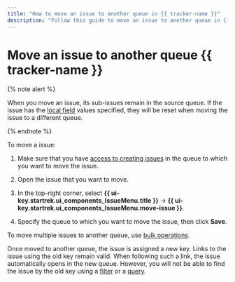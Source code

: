 ```yaml
---
title: "How to move an issue to another queue in {{ tracker-name }}"
description: "Follow this guide to move an issue to another queue in {{ tracker-name }}."
---
```


# Move an issue to another queue {{ tracker-name }}

{% note alert %}

When you move an issue, its sub-issues remain in the source queue. If the issue has the [local field](../local-fields.md) values specified, they will be reset when moving the issue to a different queue.

{% endnote %}

To move a issue:

1. Make sure that you have [access to creating issues](../manager/queue-access.md) in the queue to which you want to move the issue.

1. Open the issue that you want to move.

1. In the top-right corner, select **{{ ui-key.startrek.ui_components_IssueMenu.title }}** → **{{ ui-key.startrek.ui_components_IssueMenu.move-issue }}**.

1. Specify the queue to which you want to move the issue, then click **Save**.

To move multiple issues to another queue, use [bulk operations](../manager/bulk-change.md#change-queue).

Once moved to another queue, the issue is assigned a new key. Links to the issue using the old key remain valid. When following such a link, the issue automatically opens in the new queue. However, you will not be able to find the issue by the old key using a [filter](../manager/quick-filters.md) or a [query](../user/query-filter.md#query-format.md).


